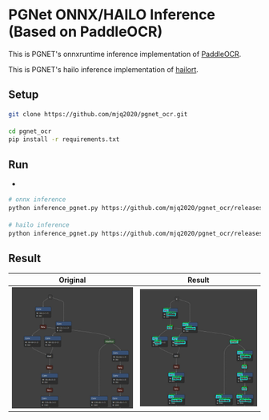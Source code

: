 # PGNet ONNX/HAILO Inference (Based on PaddleOCR)

This is PGNET's onnxruntime inference implementation of [PaddleOCR](https://github.com/PaddlePaddle/PaddleOCR).

This is PGNET's hailo inference implementation of [hailort](https://github.com/hailo-ai/hailort).

## Setup

```bash
git clone https://github.com/mjq2020/pgnet_ocr.git

cd pgnet_ocr
pip install -r requirements.txt
```

## Run

- 

```bash
# onnx inference
python inference_pgnet.py https://github.com/mjq2020/pgnet_ocr/releases/download/v0.1/pgnet.onnx images/test.png

# hailo inference
python inference_pgnet.py https://github.com/mjq2020/pgnet_ocr/releases/download/v0.1/pgnet_640.hef images/test.png
```

## Result

| Original  | Result |
| ------------- | ------------- |
| ![image0](https://github.com/mjq2020/pgnet_ocr/blob/master/images/test.png?raw=true)  | ![image1](https://github.com/mjq2020/pgnet_ocr/blob/master/images/test_pgnet.jpg?raw=true) |
